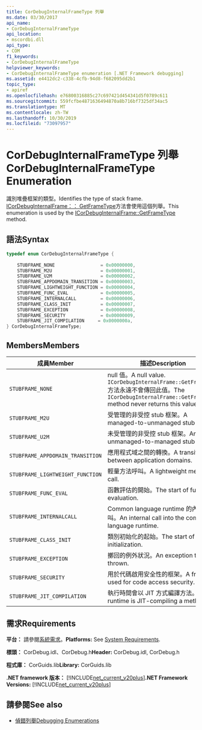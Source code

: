 ```yaml
---
title: CorDebugInternalFrameType 列舉
ms.date: 03/30/2017
api_name:
- CorDebugInternalFrameType
api_location:
- mscordbi.dll
api_type:
- COM
f1_keywords:
- CorDebugInternalFrameType
helpviewer_keywords:
- CorDebugInternalFrameType enumeration [.NET Framework debugging]
ms.assetid: e4412dc2-c338-4cfb-94d8-f682095dd2b1
topic_type:
- apiref
ms.openlocfilehash: e76800316885c27c697421d454341d5f0789c611
ms.sourcegitcommit: 559fcfbe4871636494870a8b716bf7325df34ac5
ms.translationtype: MT
ms.contentlocale: zh-TW
ms.lasthandoff: 10/30/2019
ms.locfileid: "73097957"
---
```

# <a name="cordebuginternalframetype-enumeration"></a><span data-ttu-id="d6e81-102">CorDebugInternalFrameType 列舉</span><span class="sxs-lookup"><span data-stu-id="d6e81-102">CorDebugInternalFrameType Enumeration</span></span>
<span data-ttu-id="d6e81-103">識別堆疊框架的類型。</span><span class="sxs-lookup"><span data-stu-id="d6e81-103">Identifies the type of stack frame.</span></span> <span data-ttu-id="d6e81-104">[ICorDebugInternalFrame：： GetFrameType](../../../../docs/framework/unmanaged-api/debugging/icordebuginternalframe-getframetype-method.md)方法會使用這個列舉。</span><span class="sxs-lookup"><span data-stu-id="d6e81-104">This enumeration is used by the [ICorDebugInternalFrame::GetFrameType](../../../../docs/framework/unmanaged-api/debugging/icordebuginternalframe-getframetype-method.md) method.</span></span>  
  
## <a name="syntax"></a><span data-ttu-id="d6e81-105">語法</span><span class="sxs-lookup"><span data-stu-id="d6e81-105">Syntax</span></span>  
  
```cpp  
typedef enum CorDebugInternalFrameType {  
  
    STUBFRAME_NONE                 = 0x00000000,  
    STUBFRAME_M2U                  = 0x00000001,  
    STUBFRAME_U2M                  = 0x00000002,  
    STUBFRAME_APPDOMAIN_TRANSITION = 0x00000003,  
    STUBFRAME_LIGHTWEIGHT_FUNCTION = 0x00000004,  
    STUBFRAME_FUNC_EVAL            = 0x00000005,  
    STUBFRAME_INTERNALCALL         = 0x00000006,  
    STUBFRAME_CLASS_INIT           = 0x00000007,  
    STUBFRAME_EXCEPTION            = 0x00000008,  
    STUBFRAME_SECURITY             = 0x00000009,  
    STUBFRAME_JIT_COMPILATION     = 0x0000000a,  
} CorDebugInternalFrameType;  
```  
  
## <a name="members"></a><span data-ttu-id="d6e81-106">Members</span><span class="sxs-lookup"><span data-stu-id="d6e81-106">Members</span></span>  
  
|<span data-ttu-id="d6e81-107">成員</span><span class="sxs-lookup"><span data-stu-id="d6e81-107">Member</span></span>|<span data-ttu-id="d6e81-108">描述</span><span class="sxs-lookup"><span data-stu-id="d6e81-108">Description</span></span>|  
|------------|-----------------|  
|`STUBFRAME_NONE`|<span data-ttu-id="d6e81-109">null 值。</span><span class="sxs-lookup"><span data-stu-id="d6e81-109">A null value.</span></span> <span data-ttu-id="d6e81-110">`ICorDebugInternalFrame::GetFrameType` 方法永遠不會傳回此值。</span><span class="sxs-lookup"><span data-stu-id="d6e81-110">The `ICorDebugInternalFrame::GetFrameType` method never returns this value.</span></span>|  
|`STUBFRAME_M2U`|<span data-ttu-id="d6e81-111">受管理的非受控 stub 框架。</span><span class="sxs-lookup"><span data-stu-id="d6e81-111">A managed-to-unmanaged stub frame.</span></span>|  
|`STUBFRAME_U2M`|<span data-ttu-id="d6e81-112">未受管理的非受控 stub 框架。</span><span class="sxs-lookup"><span data-stu-id="d6e81-112">An unmanaged-to-managed stub frame.</span></span>|  
|`STUBFRAME_APPDOMAIN_TRANSITION`|<span data-ttu-id="d6e81-113">應用程式域之間的轉換。</span><span class="sxs-lookup"><span data-stu-id="d6e81-113">A transition between application domains.</span></span>|  
|`STUBFRAME_LIGHTWEIGHT_FUNCTION`|<span data-ttu-id="d6e81-114">輕量方法呼叫。</span><span class="sxs-lookup"><span data-stu-id="d6e81-114">A lightweight method call.</span></span>|  
|`STUBFRAME_FUNC_EVAL`|<span data-ttu-id="d6e81-115">函數評估的開始。</span><span class="sxs-lookup"><span data-stu-id="d6e81-115">The start of function evaluation.</span></span>|  
|`STUBFRAME_INTERNALCALL`|<span data-ttu-id="d6e81-116">Common language runtime 的內部呼叫。</span><span class="sxs-lookup"><span data-stu-id="d6e81-116">An internal call into the common language runtime.</span></span>|  
|`STUBFRAME_CLASS_INIT`|<span data-ttu-id="d6e81-117">類別初始化的起始。</span><span class="sxs-lookup"><span data-stu-id="d6e81-117">The start of a class initialization.</span></span>|  
|`STUBFRAME_EXCEPTION`|<span data-ttu-id="d6e81-118">擲回的例外狀況。</span><span class="sxs-lookup"><span data-stu-id="d6e81-118">An exception that is thrown.</span></span>|  
|`STUBFRAME_SECURITY`|<span data-ttu-id="d6e81-119">用於代碼啟用安全性的框架。</span><span class="sxs-lookup"><span data-stu-id="d6e81-119">A frame used for code access security.</span></span>|  
|`STUBFRAME_JIT_COMPILATION`|<span data-ttu-id="d6e81-120">執行時間會以 JIT 方式編譯方法。</span><span class="sxs-lookup"><span data-stu-id="d6e81-120">The runtime is JIT-compiling a method.</span></span>|  
  
## <a name="requirements"></a><span data-ttu-id="d6e81-121">需求</span><span class="sxs-lookup"><span data-stu-id="d6e81-121">Requirements</span></span>  
 <span data-ttu-id="d6e81-122">**平台：** 請參閱[系統需求](../../../../docs/framework/get-started/system-requirements.md)。</span><span class="sxs-lookup"><span data-stu-id="d6e81-122">**Platforms:** See [System Requirements](../../../../docs/framework/get-started/system-requirements.md).</span></span>  
  
 <span data-ttu-id="d6e81-123">**標頭：** CorDebug.idl、CorDebug.h</span><span class="sxs-lookup"><span data-stu-id="d6e81-123">**Header:** CorDebug.idl, CorDebug.h</span></span>  
  
 <span data-ttu-id="d6e81-124">**程式庫：** CorGuids.lib</span><span class="sxs-lookup"><span data-stu-id="d6e81-124">**Library:** CorGuids.lib</span></span>  
  
 <span data-ttu-id="d6e81-125">**.NET framework 版本：** [!INCLUDE[net_current_v20plus](../../../../includes/net-current-v20plus-md.md)]</span><span class="sxs-lookup"><span data-stu-id="d6e81-125">**.NET Framework Versions:** [!INCLUDE[net_current_v20plus](../../../../includes/net-current-v20plus-md.md)]</span></span>  
  
## <a name="see-also"></a><span data-ttu-id="d6e81-126">請參閱</span><span class="sxs-lookup"><span data-stu-id="d6e81-126">See also</span></span>

- [<span data-ttu-id="d6e81-127">偵錯列舉</span><span class="sxs-lookup"><span data-stu-id="d6e81-127">Debugging Enumerations</span></span>](../../../../docs/framework/unmanaged-api/debugging/debugging-enumerations.md)
